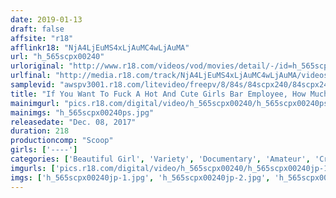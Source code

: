 ```yaml
---
date: 2019-01-13
draft: false
affsite: "r18"
afflinkr18: "NjA4LjEuMS4xLjAuMC4wLjAuMA"
url: "h_565scpx00240"
urloriginal: "http://www.r18.com/videos/vod/movies/detail/-/id=h_565scpx00240"
urlfinal: "http://media.r18.com/track/NjA4LjEuMS4xLjAuMC4wLjAuMA/videos/vod/movies/detail/-/id=h_565scpx00240"
samplevid: "awspv3001.r18.com/litevideo/freepv/8/84s/84scpx240/84scpx240_dmb_w.mp4"
title: "If You Want To Fuck A Hot And Cute Girls Bar Employee, How Much Will You Need To Pay?"
mainimgurl: "pics.r18.com/digital/video/h_565scpx00240/h_565scpx00240ps.jpg"
mainimgs: "h_565scpx00240ps.jpg"
releasedate: "Dec. 08, 2017"
duration: 218
productioncomp: "Scoop"
girls: ['----']
categories: ['Beautiful Girl', 'Variety', 'Documentary', 'Amateur', 'Creampie', 'Hi-Def']
imgurls: ['pics.r18.com/digital/video/h_565scpx00240/h_565scpx00240jp-1.jpg', 'pics.r18.com/digital/video/h_565scpx00240/h_565scpx00240jp-2.jpg', 'pics.r18.com/digital/video/h_565scpx00240/h_565scpx00240jp-3.jpg', 'pics.r18.com/digital/video/h_565scpx00240/h_565scpx00240jp-4.jpg', 'pics.r18.com/digital/video/h_565scpx00240/h_565scpx00240jp-5.jpg', 'pics.r18.com/digital/video/h_565scpx00240/h_565scpx00240jp-6.jpg', 'pics.r18.com/digital/video/h_565scpx00240/h_565scpx00240jp-7.jpg', 'pics.r18.com/digital/video/h_565scpx00240/h_565scpx00240jp-8.jpg', 'pics.r18.com/digital/video/h_565scpx00240/h_565scpx00240jp-9.jpg', 'pics.r18.com/digital/video/h_565scpx00240/h_565scpx00240jp-10.jpg', 'pics.r18.com/digital/video/h_565scpx00240/h_565scpx00240jp-11.jpg', 'pics.r18.com/digital/video/h_565scpx00240/h_565scpx00240jp-12.jpg', 'pics.r18.com/digital/video/h_565scpx00240/h_565scpx00240jp-13.jpg', 'pics.r18.com/digital/video/h_565scpx00240/h_565scpx00240jp-14.jpg', 'pics.r18.com/digital/video/h_565scpx00240/h_565scpx00240jp-15.jpg', 'pics.r18.com/digital/video/h_565scpx00240/h_565scpx00240jp-16.jpg', 'pics.r18.com/digital/video/h_565scpx00240/h_565scpx00240jp-17.jpg', 'pics.r18.com/digital/video/h_565scpx00240/h_565scpx00240jp-18.jpg', 'pics.r18.com/digital/video/h_565scpx00240/h_565scpx00240jp-19.jpg', 'pics.r18.com/digital/video/h_565scpx00240/h_565scpx00240jp-20.jpg']
imgs: ['h_565scpx00240jp-1.jpg', 'h_565scpx00240jp-2.jpg', 'h_565scpx00240jp-3.jpg', 'h_565scpx00240jp-4.jpg', 'h_565scpx00240jp-5.jpg', 'h_565scpx00240jp-6.jpg', 'h_565scpx00240jp-7.jpg', 'h_565scpx00240jp-8.jpg', 'h_565scpx00240jp-9.jpg', 'h_565scpx00240jp-10.jpg', 'h_565scpx00240jp-11.jpg', 'h_565scpx00240jp-12.jpg', 'h_565scpx00240jp-13.jpg', 'h_565scpx00240jp-14.jpg', 'h_565scpx00240jp-15.jpg', 'h_565scpx00240jp-16.jpg', 'h_565scpx00240jp-17.jpg', 'h_565scpx00240jp-18.jpg', 'h_565scpx00240jp-19.jpg', 'h_565scpx00240jp-20.jpg']
---
```

